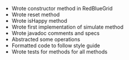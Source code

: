 - Wrote constructor method in RedBlueGrid
- Wrote reset method
- Wrote isHappy method
- Wrote first implementation of simulate method
- Wrote javadoc comments and specs
- Abstracted some operations
- Formatted code to follow style guide
- Wrote tests for methods for all methods